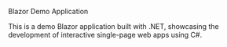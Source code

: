 Blazor Demo Application

This is a demo Blazor application built with .NET, showcasing the development of interactive single-page web apps using C#.

